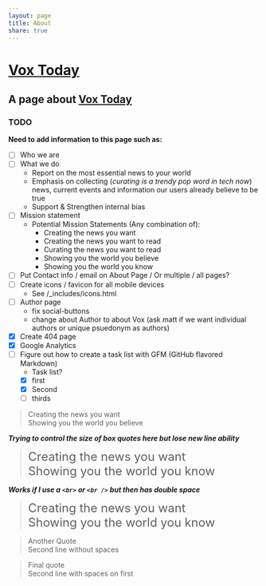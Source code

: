 ```yaml
---
layout: page
title: About
share: true
---
```


# [Vox Today](http://Vox.Today) #  

## A page about [Vox Today](http://Vox.Today) ##  

### TODO ###  
**Need to add information to this page such as:**       
 - [ ] Who we are  
 - [ ] What we do  
     - Report on the most essential news to your world  
     - Emphasis on collecting (_curating is a trendy pop word in tech now_) news, current   events and information our users already believe to be true  
     - Support & Strengthen internal bias  
 - [ ] Mission statement  
     - Potential Mission Statements (Any combination of):  
         - Creating the news you want  
         - Creating the news you want to read  
         - Curating the news you want to read  
         - Showing you the world you believe  
         - Showing you the world you know  
 - [ ] Put Contact info / email on About Page / Or multiple / all pages?
 - [ ] Create icons / favicon for all mobile devices  
     - See /_includes/icons.html  
 - [ ] Author page
     - fix social-buttons
     - change about Author to about Vox (ask matt if we want individual authors or unique psuedonym as authors)
 - [x] Create 404 page  
 - [x] Google Analytics
 - [ ] Figure out how to create a task list with GFM (GitHub flavored Markdown)  
     - Task list?  
      - [x] first    
      - [x] Second    
      - [ ] thirds    

>Creating the news you want  
> Showing you the world you believe  

**_Trying to control the size of box quotes here but lose new line ability_**  

><font size="5">Creating the news you want</font>  
> <font size="5">Showing you the world you know</font>  

**_Works if I use a `<br>` or `<br />` but then has double space_**  

><font size="5">Creating the news you want</font>  <br>
><font size="5">Showing you the world you know</font>  

> Another Quote  
> Second line without spaces  

> Final quote  
> Second line with spaces on first  
